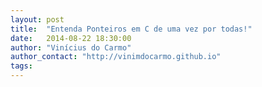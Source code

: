 ```yaml
---
layout: post
title:  "Entenda Ponteiros em C de uma vez por todas!"
date:   2014-08-22 18:30:00
author: "Vinícius do Carmo"
author_contact: "http://vinimdocarmo.github.io"
tags: 
---
```


